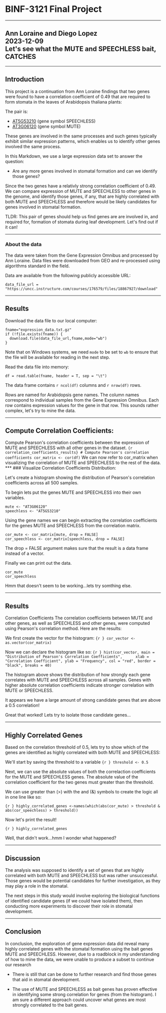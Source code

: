 # BINF-3121 Final Project
---
Ann Loraine and Diego Lopez <br/>
2023-12-09 <br/>
Let's see what the MUTE and SPEECHLESS bait, CATCHES <br/>
---
------------------------------------------------------------------------

## Introduction

This project is a continuation from Ann Loraine findings that two genes
were found to have a correlation coefficient of 0.49 that are required
to form stomata in the leaves of Arabidopsis thaliana plants:

The pair is:

-   [AT5G53210](https://www.arabidopsis.org/servlets/TairObject?name=AT5G53210&type=locus)
    (gene symbol SPEECHLESS)
-   [AT3G06120](https://www.arabidopsis.org/servlets/TairObject?name=AT3G06120&type=locus)
    (gene symbol MUTE)

These genes are involved in the same processes and such genes typically
exhibit similar expression patterns, which enables us to identify other
genes involved the same process.

In this Markdown, we use a large expression data set to answer the
question:

-   Are any more genes involved in stomatal formation and can we
    identify those genes?

Since the two genes have a relativly strong correlation coefficient of
0.49. We can compare expression of MUTE and SPEECHLESS to other genes in
the genome, and identify those genes, if any, that are highly correlated
with both MUTE and SPEECHLESS and therefore would be likely candidates
for genes involved in stomatal formation.

TLDR: This pair of genes should help us find genes are are involved in,
and required for, formation of stomata during leaf development. Let's
find out if it can!

------------------------------------------------------------------------

### About the data

The data were taken from the Gene Expression Omnibus and processed by
Ann Loraine. Data files were downloaded from GEO and re-processed using
algorithms standard in the field.

Data are available from the following publicly accessible URL:

``` {r}
data_file_url = "https://uncc.instructure.com/courses/176579/files/18867927/download"
```

------------------------------------------------------------------------

## Results

Download the data file to our local computer:

``` {r}
fname="expression_data.txt.gz"
if (!file.exists(fname)) {
  download.file(data_file_url,fname,mode="wb")
}
```

Note that on Windows systems, we need `mode` to be set to `wb` to ensure
that the file will be available for reading in the next step.

Read the data file into memory:

``` {r}
df = read.table(fname, header = T, sep = "\t")
```

The data frame contains `r ncol(df)` columns and `r nrow(df)` rows.

Rows are named for Arabidopsis gene names. The column names correspond
to individual samples from the Gene Expression Omnibus. Each row
contains expression values for the gene in that row. This sounds rather
complex, let's try to mine the data.

------------------------------------------------------------------------

## Compute Correlation Coefficients:

Compute Pearson's correlation coefficients between the expression of
MUTE and SPEECHLESS with all other genes in the dataset.
`{r correlation_coefficients_results} # Compute Pearson's correlation coefficients cor_matrix <- cor(df)`
We can now refer to cor_matrix when visualizing the correlation of MUTE
and SPEECHLESS to the rest of the data. \*\*\* \### Visualize
Correlation Coefficients Distribution:

Let's create a histogram showing the distribution of Pearson's
correlation coefficients across all 500 samples.

To begin lets put the genes MUTE and SPEECHLESS into their own
variables.

``` {r}
mute <- "AT3G06120"  
speechless <- "AT5G53210"  
```

Using the gene names we can begin extracting the correlation
coefficients for the genes MUTE and SPEECHLESS from the correlation
matrix.

``` {r}
cor_mute <- cor_matrix[mute, drop = FALSE]
cor_speechless <- cor_matrix[speechless, drop = FALSE]
```

The drop = FALSE argument makes sure that the result is a data frame
instead of a vector.

Finally we can print out the data.

``` {r}
cor_mute
cor_speechless
```

Hmm that doesn't seem to be working...lets try somthing else.

------------------------------------------------------------------------

## Results

Correlation Coefficients The correlation coefficients between MUTE and
other genes, as well as SPEECHLESS and other genes, were computed using
Pearson's correlation method. Here are the results:

We first create the vector for the histogram:
`{r } cor_vector <- as.vector(cor_matrix)`

Now we can declare the histogram like so:
`{r } hist(cor_vector, main = "Distribution of Pearson's Correlation Coefficients",      xlab = "Correlation Coefficient", ylab = "Frequency", col = "red", border = "black", breaks = 40)`

The histogram above shows the distribution of how strongly each gene
correlates with MUTE and SPEECHLESS across all samples. Genes with
higher absolute correlation coefficients indicate stronger correlation
with MUTE or SPEECHLESS.

It appears we have a large amount of strong candidate genes that are
above a 0.5 correlation!

Great that worked! Lets try to isolate those candidate genes...

------------------------------------------------------------------------

## Highly Correlated Genes

Based on the correlation threshold of 0.5, lets try to show which of the
genes are identified as highly correlated with both MUTE and SPEECHLESS:

We'll start by saving the threshold to a variable
`{r } threshold <- 0.5`

Next, we can use the absolute values of both the correlaction
coefficients for the MUTE and SPEECHLESS genes. The absolute value of
the correlation coefficient for the two genes must greater than the
threshold.

We can use greater than (\>) with the and (&) symbols to create the
logic all in one line like so:

`{r } highly_correlated_genes <-names(which(abs(cor_mute) > threshold & abs(cor_speechless) > threshold))`

Now let's print the result!

`{r } highly_correlated_genes`

Well, that didn't work...hmm I wonder what happened?

------------------------------------------------------------------------

## Discussion

The analysis was supposed to identify a set of genes that are highly
correlated with both MUTE and SPEECHLESS but was rather unsuccessful.
Those genes would be potential candidates for further investigation, as
they may play a role in the stomatal.

The next steps in this study would involve exploring the biological
functions of identified candidate genes (if we could have isolated
them), then conducting more experiments to discover their role in
stomatal development.

------------------------------------------------------------------------

## Conclusion

In conclusion, the exploration of gene expression data did reveal many
highly correlated genes with the stomatal formation using the bait genes
MUTE and SPEECHLESS. However, due to a roadblock in my understanding of
how to mine the data, we were unable to produce a subset to continue our
research

-   There is still that can be done to further research and find those
    genes that aid in stomatal development.

-   The use of MUTE and SPEECHLESS as bait genes has proven effective in
    identifying some strong correlation for genes (from the histogram).
    I am sure a different approach could uncover what genes are most
    strongly correlated to the bait genes.
